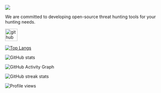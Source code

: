 ![](https://visavc.com/images/visavc-bannerpng.png)

We are committed to developing open-source threat hunting tools for your hunting needs. 



[<img src='https://cdn.jsdelivr.net/npm/simple-icons@3.0.1/icons/github.svg' alt='github' height='40'>](https://github.com/Visavc)  

[![Top Langs](https://github-readme-stats.vercel.app/api/top-langs/?username=Visavc)](https://github.com/anuraghazra/github-readme-stats)

![GitHub stats](https://github-readme-stats.vercel.app/api?username=Visavc&show_icons=true&count_private=true)  

![GitHub Activity Graph](https://activity-graph.herokuapp.com/graph?username=Visavc)  

![GitHub streak stats](https://streak-stats.demolab.com/?user=Visavc)  

![Profile views](https://gpvc.arturio.dev/Visavc)  
